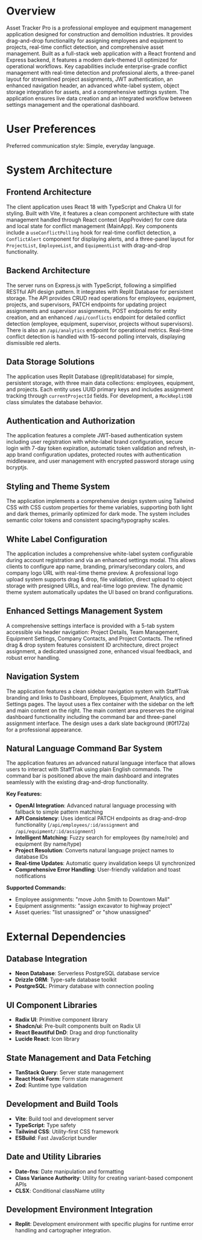 # Overview

Asset Tracker Pro is a professional employee and equipment management application designed for construction and demolition industries. It provides drag-and-drop functionality for assigning employees and equipment to projects, real-time conflict detection, and comprehensive asset management. Built as a full-stack web application with a React frontend and Express backend, it features a modern dark-themed UI optimized for operational workflows. Key capabilities include enterprise-grade conflict management with real-time detection and professional alerts, a three-panel layout for streamlined project assignments, JWT authentication, an enhanced navigation header, an advanced white-label system, object storage integration for assets, and a comprehensive settings system. The application ensures live data creation and an integrated workflow between settings management and the operational dashboard.

# User Preferences

Preferred communication style: Simple, everyday language.

# System Architecture

## Frontend Architecture
The client application uses React 18 with TypeScript and Chakra UI for styling. Built with Vite, it features a clean component architecture with state management handled through React context (AppProvider) for core data and local state for conflict management (MainApp). Key components include a `useConflictPolling` hook for real-time conflict detection, a `ConflictAlert` component for displaying alerts, and a three-panel layout for `ProjectList`, `EmployeeList`, and `EquipmentList` with drag-and-drop functionality.

## Backend Architecture
The server runs on Express.js with TypeScript, following a simplified RESTful API design pattern. It integrates with Replit Database for persistent storage. The API provides CRUD read operations for employees, equipment, projects, and supervisors, PATCH endpoints for updating project assignments and supervisor assignments, POST endpoints for entity creation, and an enhanced `/api/conflicts` endpoint for detailed conflict detection (employee, equipment, supervisor, projects without supervisors). There is also an `/api/analytics` endpoint for operational metrics. Real-time conflict detection is handled with 15-second polling intervals, displaying dismissible red alerts.

## Data Storage Solutions
The application uses Replit Database (@replit/database) for simple, persistent storage, with three main data collections: employees, equipment, and projects. Each entity uses UUID primary keys and includes assignment tracking through `currentProjectId` fields. For development, a `MockReplitDB` class simulates the database behavior.

## Authentication and Authorization
The application features a complete JWT-based authentication system including user registration with white-label brand configuration, secure login with 7-day token expiration, automatic token validation and refresh, in-app brand configuration updates, protected routes with authentication middleware, and user management with encrypted password storage using bcryptjs.

## Styling and Theme System
The application implements a comprehensive design system using Tailwind CSS with CSS custom properties for theme variables, supporting both light and dark themes, primarily optimized for dark mode. The system includes semantic color tokens and consistent spacing/typography scales.

## White Label Configuration
The application includes a comprehensive white-label system configurable during account registration and via an enhanced settings modal. This allows clients to configure app name, branding, primary/secondary colors, and company logo URL with real-time theme preview. A professional logo upload system supports drag & drop, file validation, direct upload to object storage with presigned URLs, and real-time logo preview. The dynamic theme system automatically updates the UI based on brand configurations.

## Enhanced Settings Management System
A comprehensive settings interface is provided with a 5-tab system accessible via header navigation: Project Details, Team Management, Equipment Settings, Company Contacts, and Project Contacts. The refined drag & drop system features consistent ID architecture, direct project assignment, a dedicated unassigned zone, enhanced visual feedback, and robust error handling.

## Navigation System
The application features a clean sidebar navigation system with StaffTrak branding and links to Dashboard, Employees, Equipment, Analytics, and Settings pages. The layout uses a flex container with the sidebar on the left and main content on the right. The main content area preserves the original dashboard functionality including the command bar and three-panel assignment interface. The design uses a dark slate background (#0f172a) for a professional appearance.

## Natural Language Command Bar System
The application features an advanced natural language interface that allows users to interact with StaffTrak using plain English commands. The command bar is positioned above the main dashboard and integrates seamlessly with the existing drag-and-drop functionality.

**Key Features:**
- **OpenAI Integration**: Advanced natural language processing with fallback to simple pattern matching
- **API Consistency**: Uses identical PATCH endpoints as drag-and-drop functionality (`/api/employees/:id/assignment` and `/api/equipment/:id/assignment`)
- **Intelligent Matching**: Fuzzy search for employees (by name/role) and equipment (by name/type)
- **Project Resolution**: Converts natural language project names to database IDs
- **Real-time Updates**: Automatic query invalidation keeps UI synchronized
- **Comprehensive Error Handling**: User-friendly validation and toast notifications

**Supported Commands:**
- Employee assignments: "move John Smith to Downtown Mall"
- Equipment assignments: "assign excavator to highway project"  
- Asset queries: "list unassigned" or "show unassigned"

# External Dependencies

## Database Integration
- **Neon Database**: Serverless PostgreSQL database service
- **Drizzle ORM**: Type-safe database toolkit
- **PostgreSQL**: Primary database with connection pooling

## UI Component Libraries
- **Radix UI**: Primitive component library
- **Shadcn/ui**: Pre-built components built on Radix UI
- **React Beautiful DnD**: Drag and drop functionality
- **Lucide React**: Icon library

## State Management and Data Fetching
- **TanStack Query**: Server state management
- **React Hook Form**: Form state management
- **Zod**: Runtime type validation

## Development and Build Tools
- **Vite**: Build tool and development server
- **TypeScript**: Type safety
- **Tailwind CSS**: Utility-first CSS framework
- **ESBuild**: Fast JavaScript bundler

## Date and Utility Libraries
- **Date-fns**: Date manipulation and formatting
- **Class Variance Authority**: Utility for creating variant-based component APIs
- **CLSX**: Conditional className utility

## Development Environment Integration
- **Replit**: Development environment with specific plugins for runtime error handling and cartographer integration.